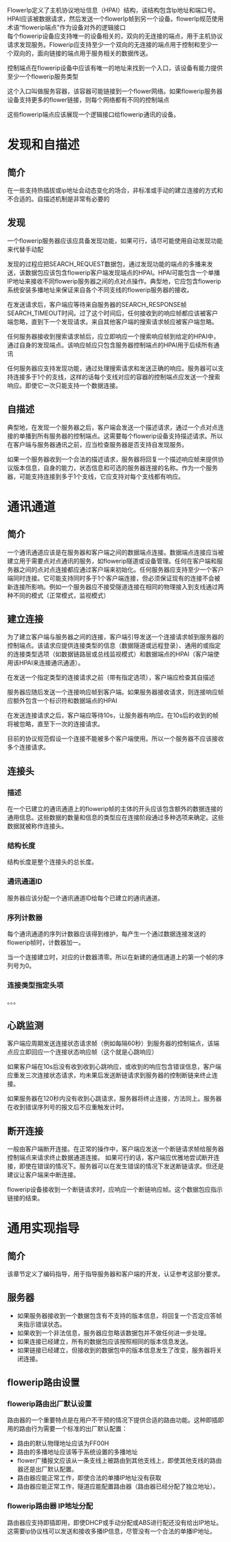 FlowerIp定义了主机协议地址信息（HPAI）结构，该结构包含Ip地址和端口号。HPAI应该被数据请求，然后发送一个flowerIp帧到另一个设备。flowerIp规范使用术语“flowerip端点”作为设备对外的逻辑接口   
每个flowerip设备应支持唯一的设备相关的，双向的无连接的端点，用于主机协议请求发现服务。Flowerip应支持至少一个双向的无连接的端点用于控制和至少一个双向的，面向链接的端点用于服务相关的数据传送。   

控制端点在flowerip设备中应该有唯一的地址来找到一个入口，该设备有能力提供至少一个flowerip服务类型    

这个入口叫做服务容器，该容器可能链接到一个flower网络。如果flowerip服务器设备支持更多的flower链接，则每个网络都有不同的控制端点   

这些flowerip端点应该展现一个逻辑接口给flowerip通讯的设备。


# 发现和自描述
## 简介   
在一些支持热插拔或ip地址会动态变化的场合，非标准或手动的建立连接的方式和不合适的。自描述机制是非常有必要的

## 发现
一个flowerip服务器应该应具备发现功能，如果可行，请尽可能使用自动发现功能来代替手动配    

发现的过程应把SEARCH_REQUEST数据包，通过发现功能的端点的多播来发送，该数据包应该包含flowerip客户端发现端点的HPAI。HPAI可能包含一个单播IP地址来接收不同flowerip服务器之间的点对点操作。典型地，它应包含flowerip系统安装多播地址来保证来自各个不同支线的flowerip服务器的接收。    

在发送请求后，客户端应等待来自服务器的SEARCH_RESPONSE帧SEARCH_TIMEOUT时间。过了这个时间后，任何接收到的响应帧都应该被客户端忽略，直到下一个发现请求。来自其他客户端的搜索请求帧应被客户端忽略。   

任何服务器接收到搜索请求帧后，应立即响应一个搜索响应帧到给定的HPAI中，通过自身的发现端点。该响应帧应只包含服务器控制端点的HPAI用于后续所有通讯   

任何服务器应支持发现功能，通过处理搜索请求和发送正确的响应。服务器可以支持连接多于1个的支线，这样的话每个支线对应的容器的控制端点应发送一个搜索响应。即使它一次只能支持一个数据连接。    

## 自描述   
典型地，在发现一个服务器之后，客户端会发送一个描述请求，通过一个点对点连接的单播到所有服务器的控制端点。这需要每个flowerip设备支持描述请求。所以在客户端与服务器通讯之前，应当检查服务器是否支持自发现服务。   

如果一个服务器收到一个合法的描述请求，服务器将回复一个描述响应帧来提供协议版本信息，自身的能力，状态信息和可选的服务器连接的名称。作为一个服务器，可能支持连接到多于1个支线，它应支持对每个支线都有响应。

# 通讯通道
## 简介    
一个通讯通道应该是在服务器和客户端之间的数据端点连接。数据端点连接应当被建立用于需要点对点通讯的服务，如flowerip隧道或设备管理。任何在客户端和服务器之间的点对点连接都应通过客户端来初始化。任何服务器应支持至少一个客户端同时连接。它可能支持同时多于1个客户端连接，但必须保证现有的连接不会被新连接所影响。例如一个服务器应不接受隧道连接在相同的物理接入到支线通过两种不同的模式（正常模式，监视模式）

## 建立连接
为了建立客户端与服务器之间的连接，客户端引导发送一个连接请求帧到服务器的控制端点。该请求应提供连接类型的信息（数据隧道或远程登录）、通用的或指定的连接类型选项（如数据链路层或总线监视模式）和数据端点的HPAI（客户端使用该HPAI来连接通讯通道）。   

在发送一个指定类型的连接请求之前（带有指定选项），客户端应检查其自描述

服务器应随后发送一个连接响应帧到客户端。如果服务器接收请求，则连接响应帧应额外包含一个标识符和数据端点的HPAI    

在发送连接请求之后，客户端应等待10s，让服务器有响应。在10s后的收到的帧将被忽略，直至下一次的连接请求。    

目前的协议规范假设一个连接不能被多个客户端使用。所以一个服务器不应该接收多个连接请求。

## 连接头
### 描述    
在一个已建立的通讯通道上的flowerip帧的主体的开头应该包含额外的数据连接的通用信息。这些数据的数量和信息的类型应在连接阶段通过多种选项来确定。这些数据就被称作连接头。    

### 结构长度   
结构长度是整个连接头的总长度。

### 通讯通道ID
服务器应该分配一个通讯通道ID给每个已建立的通讯通道。   

### 序列计数器
每个通讯通道的序列计数器应该得到维护，每产生一个通过数据连接发送的flowerip帧时，计数器加一。    

当一个连接建立时，对应的计数器清零。所以在新建的通信通道上的第一个帧的序列号为0。

### 连接类型指定头项
。。。

## 心跳监测
客户端应周期发送连接状态请求帧（例如每隔60秒）到服务器的控制端点，该端点应立即回应一个连接状态响应帧（这个就是心跳响应）

如果客户端在10s后没有收到收到心跳响应，或收到的响应包含错误信息，客户端应重发三次连接状态请求，均未果后发送断链请求到服务器的控制断链来终止连接。    

如果服务器在120秒内没有收到心跳请求，服务器将终止连接，方法同上。服务器在收到错误序列号的报文后不应重触发计时。

## 断开连接
一般由客户端断开连接。在正常的操作中，客户端应发送一个断链请求帧给服务器控制端点来请求终止数据通道连接。
如果可行的话，客户端应优雅地尝试断开连接，即使在错误的情况下。服务器可以在发生错误的情况下发送断链请求。但还是建议让客户端来中断连接。   

flowerip设备接收到一个断链请求时，应响应一个断链响应帧。这个数据包应指示链接的结束。


# 通用实现指导
## 简介
该章节定义了编码指导，用于指导服务器和客户端的开发，认证参考这部分要求。

## 服务器
- 如果服务器接收到一个数据包含有不支持的版本信息，将回复一个否定应答帧来指示错误状态。
- 如果收到一个非法信息，服务器应忽略该数据包并不做任何进一步处理。   
- 如果连接已经建立，所有的数据包应该按照相同的版本信息发送。   
- 如果链接已经建立，但接收到的数据包中的版本信息发生了改变，服务器将关闭连接。

## flowerip路由设置
### flowerip路由出厂默认设置
路由器的一个重要特点是在用户不干预的情况下提供合适的路由功能。这种即插即用的路由行为需要一个标准的出厂默认配置：
- 路由的默认物理地址应该为FF00H
- 路由的多播地址应该等于系统设置的多播地址
- flower广播报文应该从一条支线上被路由到其他支线上，即使其他支线的路由器还是出厂默认配置。   
- 路由器应能正常工作，即使合法的单播IP地址没有获取   
- 路由器应能正常工作，隧道应能配置路由器（路由器已经分配了独立地址）。

### flowerip路由器 IP地址分配
路由器应支持即插即用，即使DHCP或手动分配或ABS进行配还没有给出IP地址。这需要ip协议栈可以发送和接收多播IP信息，尽管没有一个合法的单播IP地址。
